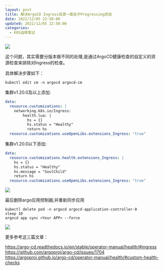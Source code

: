 ```yaml
---
layout: post
title: 解决ArgoCD Ingress资源一直处于Progressing状态
date: 2022/12/05 22:50:00
updated: 2022/12/05 22:50:00
categories:
  - K8S运维笔记
---
```

  
![](https://resource.static.tencent.itan90.cn/202212/167025207810926729.png)

这个问题，其实需要分版本做不同的处理,是通过ArgoCD健康检查的自定义的资源检查来排除对Ingress的检查。

<!--more-->

具体解决步骤如下：

``` shell
kubectl edit cm -n argocd argocd-cm
```

集群v1.20.0及以上添加:

```yaml
data:
  resource.customizations: |
    networking.k8s.io/Ingress:
        health.lua: |
          hs = {}
          hs.status = "Healthy"
          return hs
  resource.customizations.useOpenLibs.extensions_Ingress: "true"
```

集群v1.20.0以下添加:

```yaml
data:
  resource.customizations.health.extensions_Ingress: |
    hs = {}
    hs.status = "Healthy"
    hs.message = "SoulChild"
    return hs
  resource.customizations.useOpenLibs.extensions_Ingress: "true"
```

![](https://resource.static.tencent.itan90.cn/mac_pic/2022-12-05/9ZSxnI.png)


最后删除argo应用控制器;并重新同步应用

```shell
kubectl delete pod -n argocd argocd-application-controller-0
sleep 10
argocd app sync <Your APP> --force
```

![](https://resource.static.tencent.itan90.cn/mac_pic/2022-12-05/2MwR8V.png)

更多参考这三篇文章：

https://argo-cd.readthedocs.io/en/stable/operator-manual/health/#ingress
https://github.com/argoproj/argo-cd/issues/1704   
https://argoproj.github.io/argo-cd/operator-manual/health/#custom-health-checks  